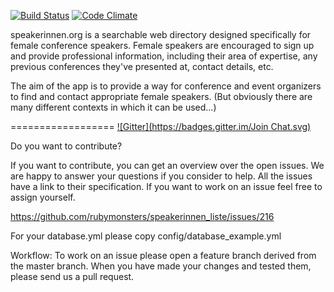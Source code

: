 [![Build Status](https://travis-ci.org/rubymonsters/speakerinnen_liste.png)](https://travis-ci.org/rubymonsters/speakerinnen_liste) [![Code Climate](https://codeclimate.com/github/rubymonsters/speakerinnen_liste.png)](https://codeclimate.com/github/rubymonsters/speakerinnen_liste)

speakerinnen.org is a searchable web directory designed specifically for female conference speakers. Female speakers are encouraged to sign up and provide professional information, including their area of expertise, any previous conferences they've presented at, contact details, etc.

The aim of the app is to provide a way for conference and event organizers to find and contact appropriate female speakers. (But obviously there are many different contexts in which it can be used...)

==================
[![Gitter](https://badges.gitter.im/Join Chat.svg)](https://gitter.im/rubymonsters/speakerinnen_liste?utm_source=badge&utm_medium=badge&utm_campaign=pr-badge&utm_content=badge)

Do you want to contribute?

If you want to contribute, you can get an overview over the open issues. We are happy to answer your questions if you consider to help. All the issues have a link to their specification. If you want to work on an issue feel free to assign yourself.

https://github.com/rubymonsters/speakerinnen_liste/issues/216

For your database.yml please copy config/database_example.yml 

Workflow: To work on an issue please open a feature branch derived from the master branch. When you have made your changes and tested them, please send us a pull request. 

